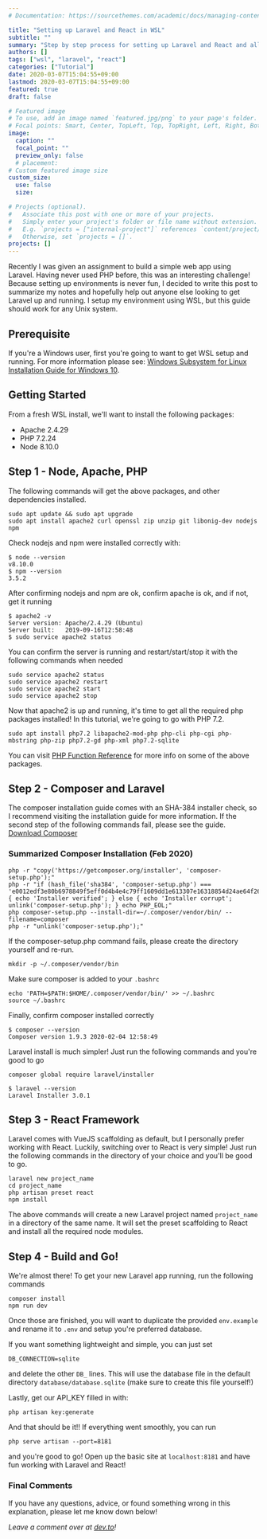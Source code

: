 ```yaml
---
# Documentation: https://sourcethemes.com/academic/docs/managing-content/

title: "Setting up Laravel and React in WSL"
subtitle: ""
summary: "Step by step process for setting up Laravel and React and all it's dependencies in WSL"
authors: []
tags: ["wsl", "laravel", "react"]
categories: ["Tutorial"]
date: 2020-03-07T15:04:55+09:00
lastmod: 2020-03-07T15:04:55+09:00
featured: true
draft: false

# Featured image
# To use, add an image named `featured.jpg/png` to your page's folder.
# Focal points: Smart, Center, TopLeft, Top, TopRight, Left, Right, BottomLeft, Bottom, BottomRight.
image:
  caption: ""
  focal_point: ""
  preview_only: false
  # placement:
# Custom featured image size
custom_size:
  use: false
  size: 

# Projects (optional).
#   Associate this post with one or more of your projects.
#   Simply enter your project's folder or file name without extension.
#   E.g. `projects = ["internal-project"]` references `content/project/deep-learning/index.md`.
#   Otherwise, set `projects = []`.
projects: []
---
```


Recently I was given an assignment to build a simple web app using Laravel. Having never used PHP before, this was an interesting challenge! Because setting up environments is never fun, I decided to write this post to summarize my notes and hopefully help out anyone else looking to get Laravel up and running. I setup my environment using WSL, but this guide should work for any Unix system.

## Prerequisite
If you're a Windows user, first you're going to want to get WSL setup and running. For more information please see: [Windows Subsystem for Linux Installation Guide for Windows 10](https://docs.microsoft.com/en-us/windows/wsl/install-win10).

## Getting Started
From a fresh WSL install, we'll want to install the following packages:
- Apache 2.4.29
- PHP 7.2.24
- Node 8.10.0

## Step 1 - Node, Apache, PHP
The following commands will get the above packages, and other dependencies installed.
```
sudo apt update && sudo apt upgrade
sudo apt install apache2 curl openssl zip unzip git libonig-dev nodejs npm

```
Check nodejs and npm were installed correctly with:
```
$ node --version
v8.10.0
$ npm --version
3.5.2
```

After confirming nodejs and npm are ok, confirm apache is ok, and if not, get it running
```
$ apache2 -v
Server version: Apache/2.4.29 (Ubuntu)
Server built:   2019-09-16T12:58:48
$ sudo service apache2 status
```

You can confirm the server is running and restart/start/stop it with the following commands when needed
```
sudo service apache2 status
sudo service apache2 restart
sudo service apache2 start
sudo service apache2 stop
```

Now that apache2 is up and running, it's time to get all the required php packages installed! In this tutorial, we're going to go with PHP 7.2.
```
sudo apt install php7.2 libapache2-mod-php php-cli php-cgi php-mbstring php-zip php7.2-gd php-xml php7.2-sqlite
```

You can visit [PHP Function Reference](https://www.php.net/manual/en/funcref.php) for more info on some of the above packages.

## Step 2 - Composer and Laravel
The composer installation guide comes with an SHA-384 installer check, so I recommend visiting the installation guide for more information. If the second step of the following commands fail, please see the guide.
[Download Composer](https://getcomposer.org/download/)

### Summarized Composer Installation (Feb 2020)
```
php -r "copy('https://getcomposer.org/installer', 'composer-setup.php');"
php -r "if (hash_file('sha384', 'composer-setup.php') === 'e0012edf3e80b6978849f5eff0d4b4e4c79ff1609dd1e613307e16318854d24ae64f26d17af3ef0bf7cfb710ca74755a') { echo 'Installer verified'; } else { echo 'Installer corrupt'; unlink('composer-setup.php'); } echo PHP_EOL;"
php composer-setup.php --install-dir=~/.composer/vendor/bin/ --filename=composer
php -r "unlink('composer-setup.php');"
```

If the composer-setup.php command fails, please create the directory yourself and re-run.
```
mkdir -p ~/.composer/vendor/bin
```

Make sure composer is added to your `.bashrc`
```
echo 'PATH=$PATH:$HOME/.composer/vendor/bin/' >> ~/.bashrc
source ~/.bashrc
```

Finally, confirm composer installed correctly
```
$ composer --version
Composer version 1.9.3 2020-02-04 12:58:49
```

Laravel install is much simpler! Just run the following commands and you're good to go
```
composer global require laravel/installer
```
```
$ laravel --version
Laravel Installer 3.0.1
```

## Step 3 - React Framework
Laravel comes with VueJS scaffolding as default, but I personally prefer working with React. Luckily, switching over to React is very simple! Just run the following commands in the directory of your choice and you'll be good to go.
```
laravel new project_name
cd project_name
php artisan preset react
npm install
```

The above commands will create a new Laravel project named `project_name` in a directory of the same name. It will set the preset scaffolding to React and install all the required node modules. 

## Step 4 - Build and Go!
We're almost there! To get your new Laravel app running, run the following commands
```
composer install
npm run dev
```

Once those are finished, you will want to duplicate the provided `env.example` and rename it to `.env` and setup you're preferred database.

If you want something lightweight and simple, you can just set
```
DB_CONNECTION=sqlite
```
and delete the other `DB_` lines. This will use the database file in the default directory `database/database.sqlite` (make sure to create this file yourself!)

Lastly, get our API_KEY filled in with:
```
php artisan key:generate
```

And that should be it!! If everything went smoothly, you can run 
```
php serve artisan --port=8181
```
and you're good to go! Open up the basic site at `localhost:8181` and have fun working with Laravel and React!

### Final Comments
If you have any questions, advice, or found something wrong in this explanation, please let me know down below!



*Leave a comment over at [dev.to](https://dev.to/tylerwel/setting-up-laravel-and-react-in-wsl-1l42)!*
